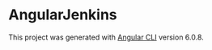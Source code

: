 # AngularJenkins

This project was generated with [Angular CLI](https://github.com/angular/angular-cli) version 6.0.8.


